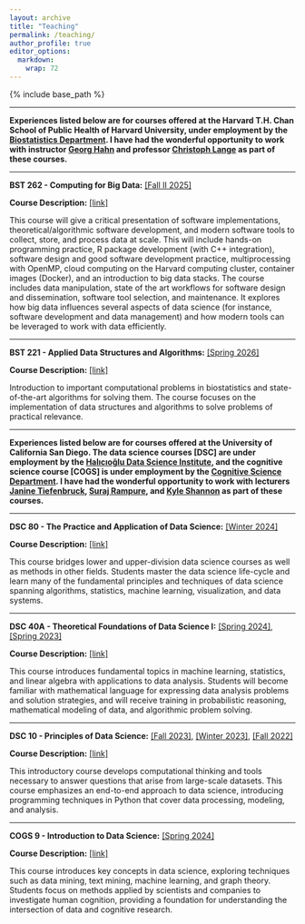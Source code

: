 ```yaml
---
layout: archive
title: "Teaching"
permalink: /teaching/
author_profile: true
editor_options: 
  markdown: 
    wrap: 72
---
```


{% include base_path %}

------------------------------------------------------------------------

**Experiences listed below are for courses offered at the Harvard T.H. 
Chan School of Public Health of Harvard University, under employment by the 
[Biostatistics Department](https://hsph.harvard.edu/department/biostatistics/). I have had the wonderful opportunity to work with instructor [Georg Hahn](https://hsph.harvard.edu/profile/georg-hahn/) and professor [Christoph Lange](https://hsph.harvard.edu/profile/christoph-lange/) as part of these courses.**

------------------------------------------------------------------------

**BST 262 - Computing for Big Data:** 
[[Fall II 2025]](https://beta.my.harvard.edu/course/BST262/2025-Fall/1)

**Course Description:** [[link]](https://beta.my.harvard.edu/course/BST262/2025-Fall/1)

This course will give a critical presentation of software implementations, theoretical/algorithmic software development, and modern software tools to collect, store, and process data at scale. This will include hands-on programming practice, R package development (with C++ integration), software design and good software development practice, multiprocessing with OpenMP, cloud computing on the Harvard computing cluster, container images (Docker), and an introduction to big data stacks. The course includes data manipulation, state of the art workflows for software design and dissemination, software tool selection, and maintenance. It explores how big data influences several aspects of data science (for instance, software development and data management) and how modern tools can be leveraged to work with data efficiently.

------------------------------------------------------------------------

**BST 221 - Applied Data Structures and Algorithms:** 
[[Spring 2026]](https://beta.my.harvard.edu/course/BST221/2026-Spring/1)

**Course Description:** [[link]](https://beta.my.harvard.edu/course/BST221/2026-Spring/1)

Introduction to important computational problems in biostatistics and state-of-the-art algorithms for solving them. 
The course focuses on the implementation of data structures and algorithms to solve problems of practical relevance.

------------------------------------------------------------------------

**Experiences listed below are for courses offered at the University
of California San Diego. The data science courses [DSC] are under employment by the [Halıcıoğlu
Data Science Institute](https://datascience.ucsd.edu/), and the cognitive science 
course [COGS] is under employment by the [Cognitive Science Department](https://cogsci.ucsd.edu/). I have had the wonderful opportunity to work with lecturers [Janine Tiefenbruck](https://datascience.ucsd.edu/people/janine-tiefenbruck/),
[Suraj Rampure](https://rampure.org/), and [Kyle Shannon](https://www.kmshannon.com/about/) as part of these courses.**

------------------------------------------------------------------------

**DSC 80 - The Practice and Application of Data Science:** 
[[Winter 2024]](https://dsc-courses.github.io/dsc80-2024-wi/)

**Course Description:** [[link]](https://catalog.ucsd.edu/courses/DSC.html#dsc80)

This course bridges lower and upper-division data science courses 
as well as methods in other fields. Students master the data science 
life-cycle and learn many of the fundamental principles and 
techniques of data science spanning algorithms, statistics, machine 
learning, visualization, and data systems.

------------------------------------------------------------------------

**DSC 40A - Theoretical Foundations of Data Science I:** 
[[Spring 2024]](https://dsc-courses.github.io/dsc40a-2024-sp/),
[[Spring 2023]](https://dsc-courses.github.io/dsc40a-2023-sp/)

**Course Description:** [[link]](https://catalog.ucsd.edu/courses/DSC.html#dsc40a)

This course introduces fundamental topics in machine learning,
statistics, and linear algebra with applications to data analysis. 
Students will become familiar with mathematical language for
expressing data analysis problems and solution strategies, and will 
receive training in probabilistic reasoning, mathematical modeling 
of data, and algorithmic problem solving.

------------------------------------------------------------------------

**DSC 10 - Principles of Data Science:** 
[[Fall 2023]](https://dsc-courses.github.io/dsc10-2023-fa/),
[[Winter 2023]](https://dsc-courses.github.io/dsc10-2023-wi/),
[[Fall 2022]](https://dsc-courses.github.io/dsc10-2022-fa/)

**Course Description:** [[link]](https://catalog.ucsd.edu/courses/DSC.html#dsc10)

This introductory course develops computational thinking and tools
necessary to answer questions that arise from large-scale datasets.
This course emphasizes an end-to-end approach to data science,
introducing programming techniques in Python that cover data
processing, modeling, and analysis.

------------------------------------------------------------------------

**COGS 9 - Introduction to Data Science:** 
[[Spring 2024]](https://kshannon-ucsd.github.io/cogs9/)

**Course Description:** [[link]](https://catalog.ucsd.edu/courses/COGS.html#cogs9)

This course introduces key concepts in data science, exploring
techniques such as data mining, text mining, machine learning, and
graph theory. Students focus on methods applied by scientists and
companies to investigate human cognition, providing a
foundation for understanding the intersection of data and cognitive
research.
